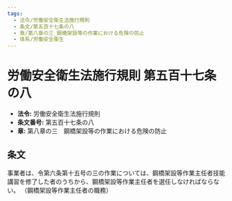 ```yaml
---
tags:
  - 法令/労働安全衛生法施行規則
  - 条文/第五百十七条の八
  - 章/第八章の三_鋼橋架設等の作業における危険の防止
  - 体系/労働安全衛生
---
```

# 労働安全衛生法施行規則 第五百十七条の八

- **法令:** 労働安全衛生法施行規則
- **条文番号:** 第五百十七条の八
- **章:** 第八章の三　鋼橋架設等の作業における危険の防止

## 条文
事業者は、令第六条第十五号の三の作業については、鋼橋架設等作業主任者技能講習を修了した者のうちから、鋼橋架設等作業主任者を選任しなければならない。
（鋼橋架設等作業主任者の職務）

